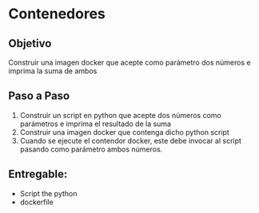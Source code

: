 # Contenedores

## Objetivo

Construir una imagen docker que acepte como parámetro dos números e imprima la suma de ambos


## Paso a Paso

1. Construir un script en python que acepte dos números como parámetros e imprima el resultado de la suma
2. Construir una imagen docker que contenga dicho python script
3. Cuando se ejecute el contendor docker, este debe invocar al script pasando como parámetro ambos números. 

## Entregable:

- Script the python 
- dockerfile
